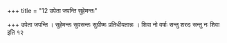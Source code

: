 +++
title = "12 उपेता जपन्ति सुहेमन्तः"

+++
उपेता जपन्ति । सुहेमन्तः सुवसन्तः सुग्रीष्मः प्रतिधीयतान्नः । शिवा नो वर्षाः सन्तु शरदः सन्तु नः शिवा इति १२